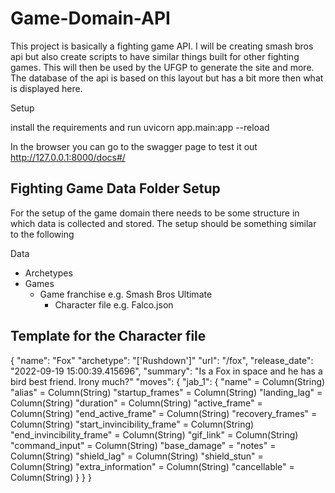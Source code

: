 # Game-Domain-API
This project is basically a fighting game API. I will be creating smash bros api but also create scripts to have similar things built for other fighting games. This will then be used by the UFGP to generate the site and more. The database of the api is based on this layout but has a bit more then what is displayed here.

Setup

install the requirements and run 
uvicorn app.main:app --reload

In the browser you can go to the swagger page to test it out
http://127.0.0.1:8000/docs#/


## Fighting Game Data Folder Setup

For the setup of the game domain there needs to be some structure in which data is collected and stored. The setup should be something similar to the following

Data
- Archetypes
- Games
    - Game franchise e.g. Smash Bros Ultimate
        - Character file e.g. Falco.json

## Template for the Character file

{   "name": "Fox"
    "archetype": "['Rushdown']"
    "url": "/fox",
    "release_date": "2022-09-19 15:00:39.415696",
    "summary": "Is a Fox in space and he has a bird best friend. Irony much?"
    "moves": {
        "jab_1": {
            "name" = Column(String)
            "alias" = Column(String)
            "startup_frames" = Column(String)
            "landing_lag" = Column(String)
            "duration" = Column(String)
            "active_frame" = Column(String)
            "end_active_frame" = Column(String)
            "recovery_frames" = Column(String)
            "start_invincibility_frame" = Column(String)
            "end_invincibility_frame" = Column(String)
            "gif_link" = Column(String)
            "command_input" = Column(String)
            "base_damage" = 
            "notes" = Column(String)
            "shield_lag" = Column(String)
            "shield_stun" = Column(String)
            "extra_information" = Column(String)
            "cancellable" = Column(String)
        }
    }
}
